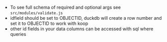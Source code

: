 - To see full schema of required and optional args see `src/modules/validate.js`
- idfield should be set to OBJECTID, duckdb will create a row number and set it to OBJECTID to work with koop
- other id fields in your data columns can be accessed with sql where queries 